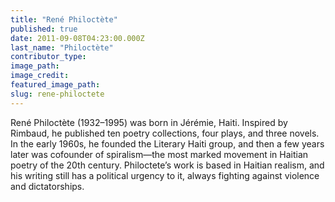 ```yaml
---
title: "René Philoctète"
published: true
date: 2011-09-08T04:23:00.000Z
last_name: "Philoctète"
contributor_type:
image_path:
image_credit:
featured_image_path:
slug: rene-philoctete
---
```


René Philoctète (1932–1995) was born in Jérémie, Haiti. Inspired by Rimbaud, he published ten poetry collections, four plays, and three novels. In the early 1960s, he founded the Literary Haiti group, and then a few years later was cofounder of spiralism—the most marked movement in Haitian poetry of the 20th century. Philoctete’s work is based in Haitian realism, and his writing still has a political urgency to it, always fighting against violence and dictatorships.


